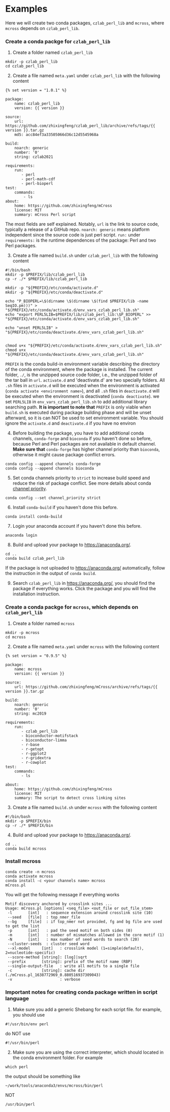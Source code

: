 # Examples


Here we will create two conda packages, `czlab_perl_lib` and `mcross`, where `mcross` depends on `czlab_perl_lib`.

### Create a conda packge for `czlab_perl_lib`


1. Create a folder named `czlab_perl_lib`

```
mkdir -p czlab_perl_lib
cd czlab_perl_lib
```


2. Create a file named `meta.yaml` under `czlab_perl_lib` with the following content

```
{% set version = "1.0.1" %}

package:
    name: czlab_perl_lib
    version: {{ version }}

source:
    url: https://github.com/zhixingfeng/czlab_perl_lib/archive/refs/tags/{{ version }}.tar.gz
    md5: acc84ef3a33505066d36c12d5545968a

build:
    noarch: generic
    number: '0'
    string: czlab2021

requirements:
    run:
       - perl
       - perl-math-cdf
       - perl-bioperl
test:
    commands:
        - ls
about:
    home: https://github.com/zhixingfeng/mCross
    license: MIT
    summary: mCross Perl script
```

The most fields are self explained. Notably, `url` is the link to source code, typically a release of a GitHub repo. `noarch: generic` means platform independent since the source code is just perl script. `run:` under `requirements:` is the runtime dependences of the package: Perl and two Perl packages.


3. Create a file named `build.sh` under `czlab_perl_lib` with the following content

```
#!/bin/bash
mkdir -p $PREFIX/lib/czlab_perl_lib
cp -r ./* $PREFIX/lib/czlab_perl_lib

mkdir -p "${PREFIX}/etc/conda/activate.d"
mkdir -p "${PREFIX}/etc/conda/deactivate.d"

echo "P_BIOPERL=\$(dirname \$(dirname \$(find $PREFIX/lib -name SeqIO.pm)))" > "${PREFIX}/etc/conda/activate.d/env_vars_czlab_perl_lib.sh"
echo "export PERL5LIB=$PREFIX/lib/czlab_perl_lib:\$P_BIOPERL" >> "${PREFIX}/etc/conda/activate.d/env_vars_czlab_perl_lib.sh"

echo "unset PERL5LIB" > "${PREFIX}/etc/conda/deactivate.d/env_vars_czlab_perl_lib.sh"


chmod u+x "${PREFIX}/etc/conda/activate.d/env_vars_czlab_perl_lib.sh"
chmod u+x "${PREFIX}/etc/conda/deactivate.d/env_vars_czlab_perl_lib.sh"
```

`PREFIX` is the conda build-in environment variable describing the directory of the conda environment, where the package is installed. The current folder, `./`, is the unzipped source code folder, i.e., the unzipped folder of the tar ball in `url`. `activate.d` and 'deactivate.d' are two specially folders. All `.sh` files in `activate.d` will be executed when the environment is activated (`conda activate <environment name>`), and all `.sh` files in `deactivate.d` will be executed when the environment is deactivated (`conda deactivate`). we set `PERL5LIB` in `env_vars_czlab_perl_lib.sh` to add additional library searching path. **It is important to note that** `PREFIX` is only viable when `build.sh` is executed during package building phase and will be unset afterward, so it is can NOT be used to set environment variable. You should ignore the `activate.d` and `deactivate.d` if you have no environ


4. Before building the package, you have to add additional conda channels, `conda-forge` and `bioconda` if you haven't done so before, because Perl and Perl packages are not available in default channel. **Make sure that** `conda-forge` has higher channel priority than `bioconda`, otherwise it might cause package conflict errors.

```
conda config --append channels conda-forge
conda config --append channels bioconda
```


5. Set conda channels priority to `strict` to increase build speed and reduce the risk of package conflict. See more details about conda [channel priority](https://docs.conda.io/projects/conda/en/latest/user-guide/tasks/manage-channels.html#strict-channel-priority).

```
conda config --set channel_priority strict
```


6. Install `conda-build` if you haven't done this before.

```
conda install conda-build
```


7. Login your anaconda account if you haven't done this before.

```
anaconda login
```


8. Build and upload your package to https://anaconda.org/.

```
cd .. 
conda build czlab_perl_lib
```

If the package is not uploaded to https://anaconda.org/ automatically, follow the instruction in the output of `conda build`.


9. Search `czlab_perl_lib` in https://anaconda.org/, you should find the package if everything works. Click the package and you will find the installation instruction.

### Create a conda packge for `mcross`, which depends on `czlab_perl_lib`


1. Create a folder named `mcross`

```
mkdir -p mcross
cd mcross
```


2. Create a file named `meta.yaml` under `mcross` with the following content

```
{% set version = "0.9.5" %}

package:
    name: mcross
    version: {{ version }}

source:
    url: https://github.com/zhixingfeng/mCross/archive/refs/tags/{{ version }}.tar.gz

build:
    noarch: generic
    number: '0'
    string: mc2019

requirements:
    run:
       - czlab_perl_lib
       - bioconductor-motifstack
       - bioconductor-limma
       - r-base
       - r-getopt
       - r-ggplot2 
       - r-gridextra
       - r-cowplot
test:
    commands:
       - ls

about:
    home: https://github.com/zhixingfeng/mCross
    license: MIT
    summary: The script to detect cross linking sites
```


3. Create a file named `build.sh` under `mcross` with the following content

```
#!/bin/bash
mkdir -p $PREFIX/bin
cp -r ./* $PREFIX/bin
```


4. Build and upload your package to https://anaconda.org/.

```
cd .. 
conda build mcross
```

### Install mcross

```
conda create -n mcross
conda activate mcross
conda install -c <your channels name> mcross
mCross.pl
```

You will get the following message if everything works

```
Motif discovery anchored by crosslink sites ...
Usage: mCross.pl [options] <seq_file> <out_file or out_file_stem>
 -l       [int]   : sequence extension around crosslink site (10)
 --seed   [file]  : top_nmer_file
 --bg     [file]  : if top_nmer not provided, fg and bg file are used to get the list
 -p       [int]   : pad the seed motif on both sides (0)
 -m       [int]   : number of mismatches allowed in the core motif (1)
 -N       [int]   : max number of seed words to search (20)
 --cluster-seeds  : cluster seed word
 --xl-model     [int]   : crosslink model (1=simple(default), 2=nucleotide-specific)
 --score-method [string]: [log]|sqrt
 --prefix       [string]: prefix of the motif name (RBP)
 --single-output-file   : write all motifs to a single file
 -c             [string]: cache dir (./mCross.pl_1638772969_0.880516937309043)
 -v                     : verbose
```

### Important notes for creating conda package written in script language


1. Make sure you add a generic Shebang for each script file. for example, you should use

```
#!/usr/bin/env perl
```

do NOT use

```
#!/usr/bin/perl
```


2. Make sure you are using the correct interpreter, which should located in the conda environment folder. For example

```
which perl
```

the output should be something like

```
~/work/tools/anaconda3/envs/mcross/bin/perl
```

NOT

```
/usr/bin/perl
```


